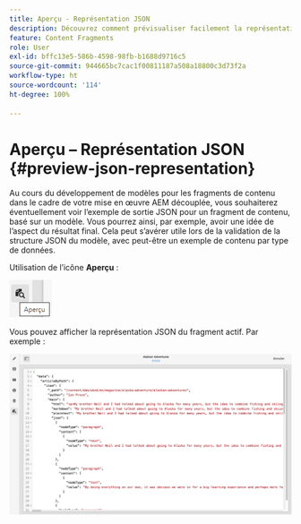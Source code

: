 ```yaml
---
title: Aperçu - Représentation JSON
description: Découvrez comment prévisualiser facilement la représentation JSON de vos fragments de contenu lors de la mise en œuvre de votre solution AEM découplée.
feature: Content Fragments
role: User
exl-id: bffc13e5-586b-4598-98fb-b1688d9716c5
source-git-commit: 944665bc7cac1f00811187a508a18800c3d73f2a
workflow-type: ht
source-wordcount: '114'
ht-degree: 100%

---
```


# Aperçu – Représentation JSON {#preview-json-representation}

Au cours du développement de modèles pour les fragments de contenu dans le cadre de votre mise en œuvre AEM découplée, vous souhaiterez éventuellement voir l’exemple de sortie JSON pour un fragment de contenu, basé sur un modèle. Vous pourrez ainsi, par exemple, avoir une idée de l’aspect du résultat final. Cela peut s’avérer utile lors de la validation de la structure JSON du modèle, avec peut-être un exemple de contenu par type de données.

Utilisation de l’icône **Aperçu** :

![Éditeur de fragment de contenu – onglet Aperçu](assets/cfm-preview-01.png)

Vous pouvez afficher la représentation JSON du fragment actif. Par exemple :

![Éditeur de fragment de contenu – Aperçu d’un fragment](assets/cfm-preview-02.png)
